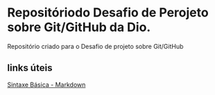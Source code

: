 # Repositóriodo Desafio de Perojeto sobre Git/GitHub da Dio.
Repositório criado para o Desafio de projeto sobre Git/GitHub

## links úteis
[Sintaxe Básica - Markdown](https://www.markdownguide.org/basic-syntax/)

